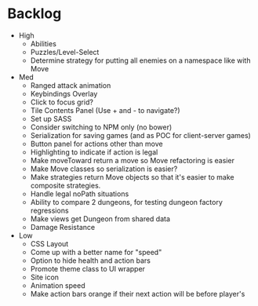 # Backlog
- High
  - Abilities
  - Puzzles/Level-Select
  - Determine strategy for putting all enemies on a namespace like with Move
- Med
  - Ranged attack animation
  - Keybindings Overlay
  - Click to focus grid?
  - Tile Contents Panel (Use + and - to navigate?)
  - Set up SASS
  - Consider switching to NPM only (no bower)
  - Serialization for saving games (and as POC for client-server games)
  - Button panel for actions other than move
  - Highlighting to indicate if action is legal
  - Make moveToward return a move so Move refactoring is easier
  - Make Move classes so serialization is easier?
  - Make strategies return Move objects so that it's easier to make composite strategies.
  - Handle legal noPath situations
  - Ability to compare 2 dungeons, for testing dungeon factory regressions
  - Make views get Dungeon from shared data
  - Damage Resistance
- Low
   - CSS Layout
   - Come up with a better name for "speed"
   - Option to hide health and action bars
   - Promote theme class to UI wrapper
   - Site icon
   - Animation speed
   - Make action bars orange if their next action will be before player's
